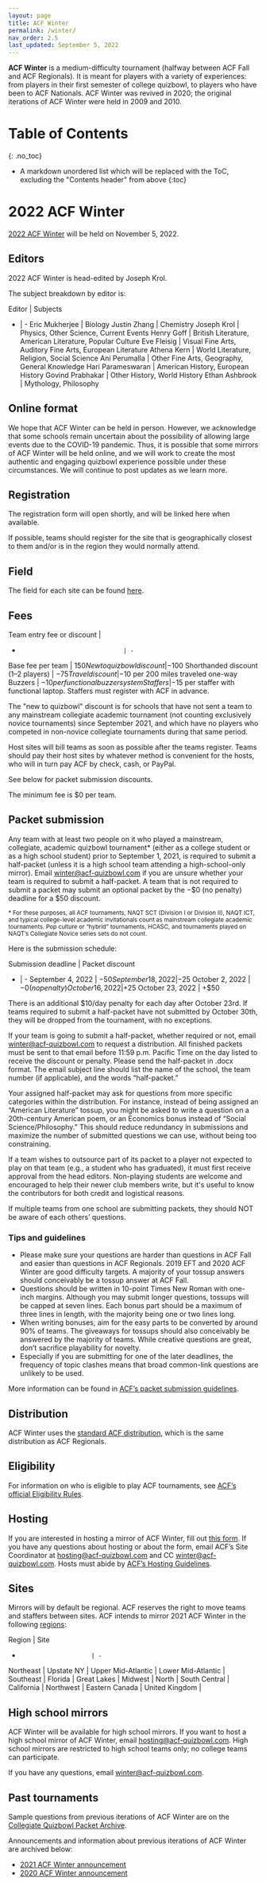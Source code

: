 ```yaml
---
layout: page
title: ACF Winter
permalink: /winter/
nav_order: 2.5
last_updated: September 5, 2022
---
```


**ACF Winter** is a medium-difficulty tournament (halfway between ACF Fall and ACF Regionals). It is meant for players with a variety of experiences: from players in their first semester of college quizbowl, to players who have been to ACF Nationals. ACF Winter was revived in 2020; the original iterations of ACF Winter were held in 2009 and 2010.

# Table of Contents
{: .no_toc}
* A markdown unordered list which will be replaced with the ToC, excluding the "Contents header" from above
{:toc}

# 2022 ACF Winter
[2022 ACF Winter](https://hsquizbowl.org/forums/viewtopic.php?t=26240) will be held on November 5, 2022.

## Editors
2022 ACF Winter is head-edited by Joseph Krol.

The subject breakdown by editor is:

Editor | Subjects
- | -
Eric Mukherjee           | Biology
Justin Zhang             | Chemistry
Joseph Krol              | Physics, Other Science, Current Events
Henry Goff               | British Literature, American Literature, Popular Culture
Eve Fleisig              | Visual Fine Arts, Auditory Fine Arts, European Literature
Athena Kern              | World Literature, Religion, Social Science
Ani Perumalla            | Other Fine Arts, Geography, General Knowledge
Hari Parameswaran        | American History, European History
Govind Prabhakar         | Other History, World History
Ethan Ashbrook           | Mythology, Philosophy

## Online format
We hope that ACF Winter can be held in person. However, we acknowledge that some schools remain uncertain about the possibility of allowing large events due to the COVID-19 pandemic. Thus, it is possible that some mirrors of ACF Winter will be held online, and we will work to create the most authentic and engaging quizbowl experience possible under these circumstances. We will continue to post updates as we learn more.

## Registration
The registration form will open shortly, and will be linked here when available.

If possible, teams should register for the site that is geographically closest to them and/or is in the region they would normally attend.

## Field
The field for each site can be found [here](https://docs.google.com/spreadsheets/d/1uzLkkq1pOyFuIDccI_uWrJPrAdHfbC9cnR9Hd2yaWEo/edit).

## Fees

Team entry fee or discount         |
-                                  | -
Base fee per team                  | $150
New to quizbowl discount           | −$100
Shorthanded discount (1–2 players) | −$75
Travel discount                    | −$10 per 200 miles traveled one-way
Buzzers                            | −$10 per functional buzzer system
Staffers                           | −$15 per staffer with functional laptop. Staffers must register with ACF in advance.

The "new to quizbowl" discount is for schools that have not sent a team to any mainstream collegiate academic tournament (not counting exclusively novice tournaments) since September 2021, and which have no players who competed in non-novice collegiate tournaments during that same period.

Host sites will bill teams as soon as possible after the teams register. Teams should pay their host sites by whatever method is convenient for the hosts, who will in turn pay ACF by check, cash, or PayPal.

See below for packet submission discounts.

The minimum fee is $0 per team.

## Packet submission
Any team with at least two people on it who played a mainstream, collegiate, academic quizbowl tournament\* (either as a college student or as a high school student) prior to September 1, 2021, is required to submit a half-packet (unless it is a high school team attending a high-school-only mirror). Email [winter@acf-quizbowl.com](mailto:winter@acf-quizbowl.com) if you are unsure whether your team is required to submit a half-packet. A team that is not required to submit a packet may submit an optional packet by the −$0 (no penalty) deadline for a $50 discount.

<small>\* For these purposes, all ACF tournaments, NAQT SCT (Division I or Division II), NAQT ICT, and typical college-level academic invitationals count as mainstream collegiate academic tournaments. Pop culture or “hybrid” tournaments, HCASC, and tournaments played on NAQT’s Collegiate Novice series sets do not count.</small>

Here is the submission schedule:

Submission deadline | Packet discount
- | -
September 4, 2022  | −$50
September 18, 2022 | −$25
October 2, 2022    | −$0 (no penalty)
October 16, 2022   | +$25
October 23, 2022   | +$50

There is an additional $10/day penalty for each day after October 23rd. If teams required to submit a half-packet have not submitted by October 30th, they will be dropped from the tournament, with no exceptions.

If your team is going to submit a half-packet, whether required or not, email [winter@acf-quizbowl.com](mailto:winter@acf-quizbowl.com) to request a distribution. All finished packets must be sent to that email before 11:59 p.m. Pacific Time on the day listed to receive the discount or penalty. Please send the half-packet in .docx format. The email subject line should list the name of the school, the team number (if applicable), and the words “half-packet.”

Your assigned half-packet may ask for questions from more specific categories within the distribution. For instance, instead of being assigned an “American Literature” tossup, you might be asked to write a question on a 20th-century American poem, or an Economics bonus instead of “Social Science/Philosophy.” This should reduce redundancy in submissions and maximize the number of submitted questions we can use, without being too constraining.

If a team wishes to outsource part of its packet to a player not expected to play on that team (e.g., a student who has graduated), it must first receive approval from the head editors. Non-playing students are welcome and encouraged to help their newer club members write, but it's useful to know the contributors for both credit and logistical reasons.

If multiple teams from one school are submitting packets, they should NOT be aware of each others’ questions.

### Tips and guidelines
<!-- todo: note that in different years, editors may have different philosophies, subject to change -->

- Please make sure your questions are harder than questions in ACF Fall and easier than questions in ACF Regionals. 2019 EFT and 2020 ACF Winter are good difficulty targets. A majority of your tossup answers should conceivably be a tossup answer at ACF Fall.
- Questions should be written in 10-point Times New Roman with one-inch margins. Although you may submit longer questions, tossups will be capped at seven lines. Each bonus part should be a maximum of three lines in length, with the majority being one or two lines long.
- When writing bonuses, aim for the easy parts to be converted by around 90% of teams. The giveaways for tossups should also conceivably be answered by the majority of teams. While creative questions are great, don’t sacrifice playability for novelty.
- Especially if you are submitting for one of the later deadlines, the frequency of topic clashes means that broad common-link questions are unlikely to be used.

More information can be found in [ACF’s packet submission guidelines](/packet-submission-guidelines).

## Distribution
ACF Winter uses the [standard ACF distribution](/distribution), which is the same distribution as ACF Regionals.

## Eligibility
For information on who is eligible to play ACF tournaments, see [ACF’s official Eligibility Rules](/eligibility-rules).

## Hosting
If you are interested in hosting a mirror of ACF Winter, fill out [this form](https://docs.google.com/forms/d/e/1FAIpQLSd2_MdfX2KtlkZ7XL6yNjOt7gtPCKlMJrtR3hnaKR_raXdT2w/viewform). If you have any questions about hosting or about the form, email ACF’s Site Coordinator at [hosting@acf-quizbowl.com](mailto:hosting@acf-quizbowl.com) and CC [winter@acf-quizbowl.com](mailto:winter@acf-quizbowl.com). Hosts must abide by [ACF’s Hosting Guidelines](/hosting-guidelines).

## Sites
Mirrors will by default be regional. ACF reserves the right to move teams and staffers between sites. ACF intends to mirror 2021 ACF Winter in the following [regions](/hosting-guidelines#regions-according-to-acf):

Region                    | Site
-                         | -
Northeast                 |
Upstate NY                |
Upper Mid-Atlantic        |
Lower Mid-Atlantic        |
Southeast                 |
Florida                   |
Great Lakes               |
Midwest                   |
North                     |
South Central             |
California                |
Northwest                 |
Eastern Canada            |
United Kingdom            |

## High school mirrors
ACF Winter will be available for high school mirrors. If you want to host a high school mirror of ACF Winter, email [hosting@acf-quizbowl.com](mailto:hosting@acf-quizbowl.com). High school mirrors are restricted to high school teams only; no college teams can participate.

If you have any questions, email [winter@acf-quizbowl.com](mailto:winter@acf-quizbowl.com).

## Past tournaments
Sample questions from previous iterations of ACF Winter are on the [Collegiate Quizbowl Packet Archive](http://hsquizbowl.org/db/questionsets/search/?name=ACF+Winter&col=1&season=&archived=y).

Announcements and information about previous iterations of ACF Winter are archived below:

* [2021 ACF Winter announcement](/tournaments/archive/2021/ACF%20Winter)
* [2020 ACF Winter announcement](/tournaments/archive/2020/ACF%20Winter)
